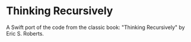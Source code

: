 # Thinking Recursively

A Swift port of the code from the classic book: "Thinking Recursively" by Eric S. Roberts.